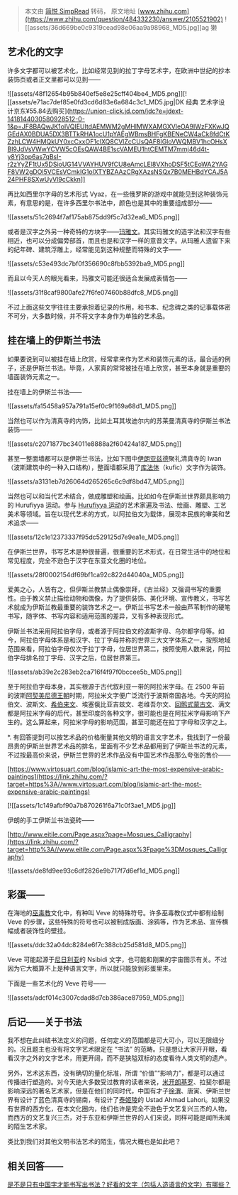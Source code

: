 > 本文由 [简悦 SimpRead](http://ksria.com/simpread/) 转码， 原文地址 [www.zhihu.com](https://www.zhihu.com/question/484332230/answer/2105521902) ![[assets/36d669be0c9319cead98e06aa9a98968_MD5.jpg]]ag 獭​

艺术化的文字
------

许多文字都可以被艺术化，比如经常见到的拉丁字母艺术字，在欧洲中世纪的抄本装饰页或者正文里都可以见到——

![[assets/48f12654b95b840ef5e8e25cff404be4_MD5.png]][![[assets/e71ac7def85e0fd3cd6d83e6a684c3c1_MD5.jpg|DK 经典 艺术字设计京东¥55.84去购买​](https://union-click.jd.com/jdc?e=jdext-1418144030580928512-0-1&p=JF8BAQwJK1olVQIEUltdAEMWM2gMHlMWXAMGXVleOA9IWzFXKwJQGEdAX0BDUA5DX3BTTkRHA1ocU1pYAEgWBmsBHFgKBENeCW4aCk8fdCtKZzhLCW4HMQkUY0xcCxxOF1clXQ8CVlZcCUsQAF8IGloVWQMBV1hcOHsXBl9JdVsVWwYCVW5cOEsQAW4BE1scVAMEU1htCEMTM7mmj46d4t-y8Yj3pp6as7qBsI-r2zYyZF1tUx5DSioUG14VVAYHUV9fCU8eAmcLEl8VXhoDSF5tCEoWA2YAGF8VW2gDOl5VCEsVCmkIG1olXTYBZAAzCRgXAzsNSQx7B0MEHBdYCAJ5A24PHF8SXwUyVl9cCkkn]]

再比如西里尔字母的艺术形式 Vyaz，在一些俄罗斯的游戏中就能见到这种装饰元素，有意思的是，在许多西里尔书法中，颜色也是其中的重要组成部分——

![[assets/51c2694f7af175ab875dd9f5c7d32ea6_MD5.png]]

或者是汉字之外另一种奇特的方块字——[玛雅文](https://www.zhihu.com/search?q=%E7%8E%9B%E9%9B%85%E6%96%87&search_source=Entity&hybrid_search_source=Entity&hybrid_search_extra=%7B%22sourceType%22%3A%22answer%22%2C%22sourceId%22%3A2105521902%7D)。其实玛雅文的造字法和汉字有些相近，也可以分成偏旁部首，而且也是和汉字一样的意音文字。从玛雅人遗留下来的纪年碑、建筑浮雕上，经常能见到这种规整而特殊的文字——

![[assets/c53e493dc7bf0f356690c8fbb5392ba9_MD5.png]]

而且以今天人的眼光看来，玛雅文可能还很适合发展成表情包——

![[assets/31f8caf9800afe27f6fe07460b88dfc8_MD5.png]]

不过上面这些文字往往主要承担着记录的作用，和书本、纪念碑之类的记事载体密不可分，大多数时候，并不将文字本身作为单独的艺术品。

挂在墙上的伊斯兰书法
----------

如果要说到可以被挂在墙上欣赏，经常拿来作为艺术和装饰元素的话，最合适的例子，还是伊斯兰书法。毕竟，人家真的常常被挂在墙上欣赏，甚至本身就是重要的墙面装饰元素之一。

挂在墙上的伊斯兰书法——

![[assets/fa15458a957a791a15ef0c9f169a68d1_MD5.png]]

当然也可以作为清真寺的内饰，比如土耳其埃迪尔内的苏莱曼清真寺的伊斯兰书法装饰——

![[assets/c2071877bc34011e8888a2f60424a187_MD5.png]]

甚至一整面墙都可以是伊斯兰书法，比如下图中[伊朗亚兹德](https://www.zhihu.com/search?q=%E4%BC%8A%E6%9C%97%E4%BA%9A%E5%85%B9%E5%BE%B7&search_source=Entity&hybrid_search_source=Entity&hybrid_search_extra=%7B%22sourceType%22%3A%22answer%22%2C%22sourceId%22%3A2105521902%7D)聚礼清真寺的 Iwan（波斯建筑中的一种入口结构），整面墙都采用了[库法体](https://www.zhihu.com/search?q=%E5%BA%93%E6%B3%95%E4%BD%93&search_source=Entity&hybrid_search_source=Entity&hybrid_search_extra=%7B%22sourceType%22%3A%22answer%22%2C%22sourceId%22%3A2105521902%7D)（kufic）文字作为装饰。

![[assets/a3131eb7d26064d265265c6c9df8bd47_MD5.png]]

当然也可以和当代艺术结合，做成雕塑和绘画。比如如今在伊斯兰世界颇具影响力的 Hurufiyya 运动。参与 [Hurufiyya 运动](https://www.zhihu.com/search?q=Hurufiyya%E8%BF%90%E5%8A%A8&search_source=Entity&hybrid_search_source=Entity&hybrid_search_extra=%7B%22sourceType%22%3A%22answer%22%2C%22sourceId%22%3A2105521902%7D)的艺术家遍及书法、绘画、雕塑、工艺美术等领域。旨在以现代艺术的方式，以阿拉伯文为载体，展现本民族的审美和艺术追求——

![[assets/12c1e12373337f95dc529125d7e9ea1e_MD5.png]]

在伊斯兰世界，书写艺术是种很普遍，很重要的艺术形式，在日常生活中的地位和常见程度，完全不逊色于汉字在东亚文化圈的地位。

![[assets/28f0002154df69bf1ca92c822d44040a_MD5.png]]

爱美之心，人皆有之，但伊斯兰教禁止偶像崇拜，《古兰经》又强调书写的重要性。由于教义禁止描绘动物和偶像，为了提供装饰、美化环境、宣传教义，书写艺术就成为伊斯兰教最重要的装饰艺术之一。伊斯兰书写艺术一般由芦苇制作的硬笔书写，随字体、书写内容和适用范围的差异，又有多种表现形式。

伊斯兰书法采用阿拉伯字母，或者源于阿拉伯文的波斯字母、乌尔都字母等。如今，阿拉伯字母体系是和汉字、拉丁字母并称的世界三大文字体系之一，按照地域范围来看，阿拉伯字母仅次于拉丁字母，位居世界第二，按照使用人数来说，阿拉伯字母排名拉丁字母、汉字之后，位居世界第三。

![[assets/ab39e2c283eb2ca716f4f97f0bccee5b_MD5.png]]

至于阿拉伯字母本身，其实根源于古代叙利亚一带的阿拉米字母。在 2500 年前的波斯[阿契美尼德王朝](https://www.zhihu.com/search?q=%E9%98%BF%E5%A5%91%E7%BE%8E%E5%B0%BC%E5%BE%B7%E7%8E%8B%E6%9C%9D&search_source=Entity&hybrid_search_source=Entity&hybrid_search_extra=%7B%22sourceType%22%3A%22answer%22%2C%22sourceId%22%3A2105521902%7D)时期，阿拉米文字便广泛流行于波斯帝国各地。今天的阿拉伯文、波斯文、[希伯来文](https://www.zhihu.com/search?q=%E5%B8%8C%E4%BC%AF%E6%9D%A5%E6%96%87&search_source=Entity&hybrid_search_source=Entity&hybrid_search_extra=%7B%22sourceType%22%3A%22answer%22%2C%22sourceId%22%3A2105521902%7D)、埃塞俄比亚吉兹文、老维吾尔文、[回鹘式蒙古文](https://www.zhihu.com/search?q=%E5%9B%9E%E9%B9%98%E5%BC%8F%E8%92%99%E5%8F%A4%E6%96%87&search_source=Entity&hybrid_search_source=Entity&hybrid_search_extra=%7B%22sourceType%22%3A%22answer%22%2C%22sourceId%22%3A2105521902%7D)、满文都是阿拉米字母的后代，甚至印度的各种文字，很可能也是在阿拉米字母影响下产生的。这么算起来，阿拉米字母的影响范围，甚至可能还在拉丁字母和汉字之上。

*. 有回答提到可以按艺术品的价格衡量其他文明的语言文字艺术，我找到了一份最昂贵的伊斯兰世界艺术品的排名，里面有不少艺术品都用到了伊斯兰书法的元素，不过按最高价来说，伊斯兰世界的艺术作品没有中国艺术作品那么夸张的售价——

[https://www.virtosuart.com/blog/islamic-art-the-most-expensive-arabic-paintings](https://link.zhihu.com/?target=https%3A//www.virtosuart.com/blog/islamic-art-the-most-expensive-arabic-paintings)

[![[assets/1c149afbf90a7b870261f6a71c0f3ae1_MD5.jpg]]

伊朗的手工伊斯兰书法瓷砖——

[http://www.eitile.com/Page.aspx?page=Mosques_Calligraphy](https://link.zhihu.com/?target=http%3A//www.eitile.com/Page.aspx%3Fpage%3DMosques_Calligraphy)

![[assets/de8fd9ee93c6df2826e9b717f7d6ef1d_MD5.png]]

彩蛋——
----

在海地的[巫毒教](https://www.zhihu.com/search?q=%E5%B7%AB%E6%AF%92%E6%95%99&search_source=Entity&hybrid_search_source=Entity&hybrid_search_extra=%7B%22sourceType%22%3A%22answer%22%2C%22sourceId%22%3A2105521902%7D)文化中，有种叫 Veve 的特殊符号。许多巫毒教仪式中都有绘制 Veve 的步骤，这些特殊的符号也可以被制成版画、涂鸦等，作为艺术品、宣传横幅或者装饰性的壁挂。

![[assets/ddc32a04dc8284e6f7c388cb25d581d8_MD5.png]]

Veve 可能起源于[尼日利亚](https://www.zhihu.com/search?q=%E5%B0%BC%E6%97%A5%E5%88%A9%E4%BA%9A&search_source=Entity&hybrid_search_source=Entity&hybrid_search_extra=%7B%22sourceType%22%3A%22answer%22%2C%22sourceId%22%3A2105521902%7D)的 Nsibidi 文字，也可能和刚果的宇宙图示有关。不过因为它大概算不上是种语言文字，所以就只能放到彩蛋里来。

下面是一些艺术化的 Veve 符号——

![[assets/adcf014c3007cdad8d7cb386ace87959_MD5.png]]

后记——关于书法
--------

我不想在此纠结书法定义的问题，任何定义的范围都是可大可小，可以无限细分的。况且题主也没有将文字艺术限定在 “书法” 的范畴。只是想让大家开开眼，看看汉字之外的文字艺术，用更开阔，而不是狭隘双标的态度看待人类文明的遗产。

另外，艺术这东西，没有确切的量化标准，所谓 “价值”“影响力”，都是可以通过传播进行塑造的。对今天绝大多数受过教育的读者来说，[米开朗基罗](https://www.zhihu.com/search?q=%E7%B1%B3%E5%BC%80%E6%9C%97%E5%9F%BA%E7%BD%97&search_source=Entity&hybrid_search_source=Entity&hybrid_search_extra=%7B%22sourceType%22%3A%22answer%22%2C%22sourceId%22%3A2105521902%7D)、拉斐尔都是影响深远的著名艺术家，但是在他们的同时代，中国有才子[徐渭](https://www.zhihu.com/search?q=%E5%BE%90%E6%B8%AD&search_source=Entity&hybrid_search_source=Entity&hybrid_search_extra=%7B%22sourceType%22%3A%22answer%22%2C%22sourceId%22%3A2105521902%7D)、唐寅、伊斯兰世界有设计了蓝色清真寺的锡南，有设计了[泰姬陵](https://www.zhihu.com/search?q=%E6%B3%B0%E5%A7%AC%E9%99%B5&search_source=Entity&hybrid_search_source=Entity&hybrid_search_extra=%7B%22sourceType%22%3A%22answer%22%2C%22sourceId%22%3A2105521902%7D)的 Ustad Ahmad Lahori。如果没有世界的西方化，在本文化圈内，他们也许是完全不逊色于文艺复兴三杰的人物，而西方的文艺复兴三杰，对于东亚和伊斯兰世界的人们来说，同样可能是闻所未闻的陌生艺术家。

类比到我们对其他文明书法艺术的陌生，情况大概也是如此吧？

相关回答——
------

[是不是只有中国字才能书写出书法？](https://www.zhihu.com/question/453735972/answer/1910490326)[好看的文字（包括人造语言的文字）有哪些？](https://www.zhihu.com/question/399746379/answer/1455380500)